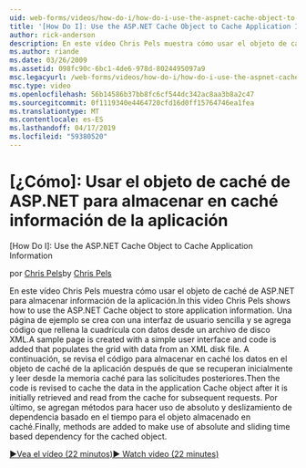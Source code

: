 ```yaml
---
uid: web-forms/videos/how-do-i/how-do-i-use-the-aspnet-cache-object-to-cache-application-information
title: '[How Do I]: Use the ASP.NET Cache Object to Cache Application Information | Microsoft Docs'
author: rick-anderson
description: En este vídeo Chris Pels muestra cómo usar el objeto de caché de ASP.NET para almacenar información de la aplicación. Una página de ejemplo se crea con una interfaz de usuario sencilla un...
ms.author: riande
ms.date: 03/26/2009
ms.assetid: 098fc90c-6bc1-4de6-978d-8024495097a9
msc.legacyurl: /web-forms/videos/how-do-i/how-do-i-use-the-aspnet-cache-object-to-cache-application-information
msc.type: video
ms.openlocfilehash: 56b14586b37bb8fc6cf544dc342ac8aa3b8a2c47
ms.sourcegitcommit: 0f1119340e4464720cfd16d0ff15764746ea1fea
ms.translationtype: MT
ms.contentlocale: es-ES
ms.lasthandoff: 04/17/2019
ms.locfileid: "59380520"
---
```

# <a name="how-do-i-use-the-aspnet-cache-object-to-cache-application-information"></a>[¿Cómo]: Usar el objeto de caché de ASP.NET para almacenar en caché información de la aplicación
[How Do I]: Use the ASP.NET Cache Object to Cache Application Information

<span data-ttu-id="e761a-104">por [Chris Pels](https://twitter.com/chrispels)</span><span class="sxs-lookup"><span data-stu-id="e761a-104">by [Chris Pels](https://twitter.com/chrispels)</span></span>

<span data-ttu-id="e761a-105">En este vídeo Chris Pels muestra cómo usar el objeto de caché de ASP.NET para almacenar información de la aplicación.</span><span class="sxs-lookup"><span data-stu-id="e761a-105">In this video Chris Pels shows how to use the ASP.NET Cache object to store application information.</span></span> <span data-ttu-id="e761a-106">Una página de ejemplo se crea con una interfaz de usuario sencilla y se agrega código que rellena la cuadrícula con datos desde un archivo de disco XML.</span><span class="sxs-lookup"><span data-stu-id="e761a-106">A sample page is created with a simple user interface and code is added that populates the grid with data from an XML disk file.</span></span> <span data-ttu-id="e761a-107">A continuación, se revisa el código para almacenar en caché los datos en el objeto de caché de la aplicación después de que se recuperan inicialmente y leer desde la memoria caché para las solicitudes posteriores.</span><span class="sxs-lookup"><span data-stu-id="e761a-107">Then the code is revised to cache the data in the application Cache object after it is initially retrieved and read from the cache for subsequent requests.</span></span> <span data-ttu-id="e761a-108">Por último, se agregan métodos para hacer uso de absoluto y deslizamiento de dependencia basado en el tiempo para el objeto almacenado en caché.</span><span class="sxs-lookup"><span data-stu-id="e761a-108">Finally, methods are added to make use of absolute and sliding time based dependency for the cached object.</span></span>

[<span data-ttu-id="e761a-109">&#9654;Vea el vídeo (22 minutos)</span><span class="sxs-lookup"><span data-stu-id="e761a-109">&#9654; Watch video (22 minutes)</span></span>](https://channel9.msdn.com/Blogs/ASP-NET-Site-Videos/how-do-i-use-the-aspnet-cache-object-to-cache-application-information)

